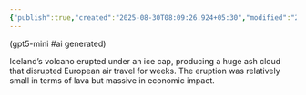 ```yaml
---
{"publish":true,"created":"2025-08-30T08:09:26.924+05:30","modified":"2025-08-30T08:09:26.924+05:30","cssclasses":""}
---
```



(gpt5-mini #ai generated)

Iceland’s volcano erupted under an ice cap, producing a huge ash cloud that disrupted European air travel for weeks. The eruption was relatively small in terms of lava but massive in economic impact.

